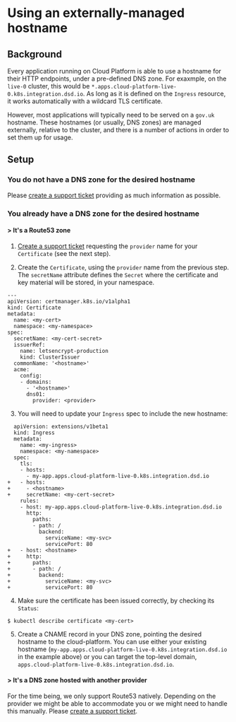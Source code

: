# Using an externally-managed hostname

## Background
Every application running on Cloud Platform is able to use a hostname for their
HTTP endpoints, under a pre-defined DNS zone. For exaxmple, on the `live-0`
cluster, this would be `*.apps.cloud-platform-live-0.k8s.integration.dsd.io`. As
long as it is defined on the `Ingress` resource, it works automatically with a
wildcard TLS certificate.

However, most applications will typically need to be served on a `gov.uk`
hostname. These hostnames (or usually, DNS zones) are managed externally,
relative to the cluster, and there is a number of actions in order to set them
up for usage.

## Setup

### You do not have a DNS zone for the desired hostname
Please [create a support ticket](http://goo.gl/msfGiS) providing as much
information as possible.

### You already have a DNS zone for the desired hostname

#### > It's a Route53 zone
1. [Create a support ticket](http://goo.gl/msfGiS) requesting the `provider`
name for your `Certificate` (see the next step).

2. Create the `Certificate`, using the `provider` name from the previous step.
The `secretName` attribute defines the `Secret` where the certificate and key
material will be stored, in your namespace.

```
---
apiVersion: certmanager.k8s.io/v1alpha1
kind: Certificate
metadata:
  name: <my-cert>
  namespace: <my-namespace>
spec:
  secretName: <my-cert-secret>
  issuerRef:
    name: letsencrypt-production
    kind: ClusterIssuer
  commonName: '<hostname>'
  acme:
    config:
    - domains:
      - '<hostname>'
      dns01:
        provider: <provider>
```

3. You will need to update your `Ingress` spec to include the new hostname:

```
  apiVersion: extensions/v1beta1
  kind: Ingress
  metadata:
    name: <my-ingress>
    namespace: <my-namespace>
  spec:
    tls:
    - hosts:
      - my-app.apps.cloud-platform-live-0.k8s.integration.dsd.io
+   - hosts:
+     - <hostname>
+     secretName: <my-cert-secret>
    rules:
    - host: my-app.apps.cloud-platform-live-0.k8s.integration.dsd.io
      http:
        paths:
        - path: /
          backend:
            serviceName: <my-svc>
            servicePort: 80
+   - host: <hostname>
+     http:
+       paths:
+       - path: /
+         backend:
+           serviceName: <my-svc>
+           servicePort: 80
```

4. Make sure the certificate has been issued correctly, by checking its `Status`:

```
$ kubectl describe certificate <my-cert>
```

5. Create a CNAME record in your DNS zone, pointing the desired hostname to the
cloud-platform. You can use either your existing hostname
(`my-app.apps.cloud-platform-live-0.k8s.integration.dsd.io` in the example above)
or you can target the top-level domain, `apps.cloud-platform-live-0.k8s.integration.dsd.io`.

#### > It's a DNS zone hosted with another provider
For the time being, we only support Route53 natively. Depending on the provider
we might be able to accommodate you or we might need to handle this manually.
Please [create a support ticket](http://goo.gl/msfGiS).
